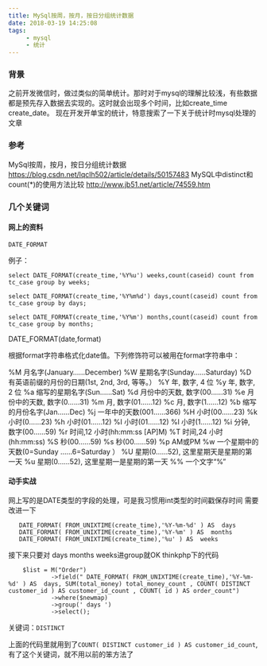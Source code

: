 ```yaml
---
title: MySql按周，按月，按日分组统计数据
date: 2018-03-19 14:25:08
tags:
     - mysql
     - 统计
---
```


### 背景
之前开发微信时，做过类似的简单统计。那时对于mysql的理解比较浅，有些数据都是预先存入数据去实现的。这时就会出现多个时间，比如create_time  create_date。
现在开发开单宝的统计，特意搜索了一下关于统计时mysql处理的文章

### 参考
MySql按周，按月，按日分组统计数据
https://blog.csdn.net/lqclh502/article/details/50157483
MySQL中distinct和count(*)的使用方法比较
http://www.jb51.net/article/74559.htm

### 几个关键词

#### 网上的资料
`DATE_FORMAT`

例子：
```
select DATE_FORMAT(create_time,'%Y%u') weeks,count(caseid) count from tc_case group by weeks;

select DATE_FORMAT(create_time,'%Y%m%d') days,count(caseid) count from tc_case group by days;

select DATE_FORMAT(create_time,'%Y%m') months,count(caseid) count from tc_case group by months;
```

DATE_FORMAT(date,format)

根据format字符串格式化date值。下列修饰符可以被用在format字符串中：

%M 月名字(January……December)
%W 星期名字(Sunday……Saturday)
%D 有英语前缀的月份的日期(1st, 2nd, 3rd, 等等。）
%Y 年, 数字, 4 位
%y 年, 数字, 2 位
%a 缩写的星期名字(Sun……Sat)
%d 月份中的天数, 数字(00……31)
%e 月份中的天数, 数字(0……31)
%m 月, 数字(01……12)
%c 月, 数字(1……12)
%b 缩写的月份名字(Jan……Dec)
%j 一年中的天数(001……366)
%H 小时(00……23)
%k 小时(0……23)
%h 小时(01……12)
%I 小时(01……12)
%l 小时(1……12)
%i 分钟, 数字(00……59)
%r 时间,12 小时(hh:mm:ss [AP]M)
%T 时间,24 小时(hh:mm:ss)
%S 秒(00……59)
%s 秒(00……59)
%p AM或PM
%w 一个星期中的天数(0=Sunday ……6=Saturday ）
%U 星期(0……52), 这里星期天是星期的第一天
%u 星期(0……52), 这里星期一是星期的第一天
%% 一个文字“%”

#### 动手实战
网上写的是DATE类型的字段的处理，可是我习惯用int类型的时间戳保存时间
需要改进一下
```
   DATE_FORMAT( FROM_UNIXTIME(create_time),'%Y-%m-%d' ) AS  days
   DATE_FORMAT( FROM_UNIXTIME(create_time),'%Y-%m' ) AS  months
   DATE_FORMAT( FROM_UNIXTIME(create_time),'%u' ) AS  weeks
```

接下来只要对 days months weeks进group就OK
thinkphp下的代码
```
    $list = M("Order")
            ->field(" DATE_FORMAT( FROM_UNIXTIME(create_time),'%Y-%m-%d' ) AS  days, SUM(total_money) total_money_count , COUNT( DISTINCT customer_id ) AS customer_id_count , COUNT( id ) AS order_count")
            ->where($newmap)
            ->group(' days ')
            ->select();
```

关键词：`DISTINCT`

上面的代码里就用到了`COUNT( DISTINCT customer_id ) AS customer_id_count`,有了这个关键词，就不用以前的笨方法了





